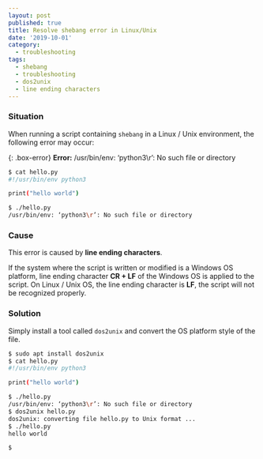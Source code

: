 ```yaml
---
layout: post
published: true
title: Resolve shebang error in Linux/Unix
date: '2019-10-01'
category:
  - troubleshooting
tags:
  - shebang
  - troubleshooting
  - dos2unix
  - line ending characters
---
```

### Situation
When running a script containing `shebang` in a Linux / Unix environment, the following error may occur:

{: .box-error}
**Error:** /usr/bin/env: ‘python3\r’: No such file or directory  


```bash
$ cat hello.py
#!/usr/bin/env python3

print("hello world")

$ ./hello.py
/usr/bin/env: ‘python3\r’: No such file or directory
```  


### Cause
This error is caused by **line ending characters**.

If the system where the script is written or modified is a Windows OS platform, line ending character **CR + LF** of the Windows OS is applied to the script. On Linux / Unix OS, the line ending character is **LF**, the script will not be recognized properly.  



### Solution
Simply install a tool called `dos2unix` and convert the OS platform style of the file.  

```bash
$ sudo apt install dos2unix
$ cat hello.py
#!/usr/bin/env python3

print("hello world")

$ ./hello.py
/usr/bin/env: ‘python3\r’: No such file or directory
$ dos2unix hello.py
dos2unix: converting file hello.py to Unix format ...
$ ./hello.py
hello world

$

```
